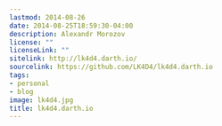 ```yaml
---
lastmod: 2014-08-26
date: 2014-08-25T18:59:30-04:00
description: Alexandr Morozov
license: ""
licenseLink: ""
sitelink: http://lk4d4.darth.io/
sourcelink: https://github.com/LK4D4/lk4d4.darth.io
tags:
- personal
- blog
image: lk4d4.jpg
title: lk4d4.darth.io
---
```


